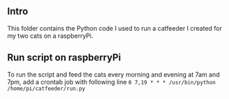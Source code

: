 ## Intro
This folder contains the Python code I used to run a catfeeder I created for my two cats on a raspberryPi.

## Run script on raspberryPi
To run the script and feed the cats every morning and evening at 7am and 7pm, add a crontab job with following line
`0 7,19 * * * /usr/bin/python /home/pi/catfeeder/run.py`

